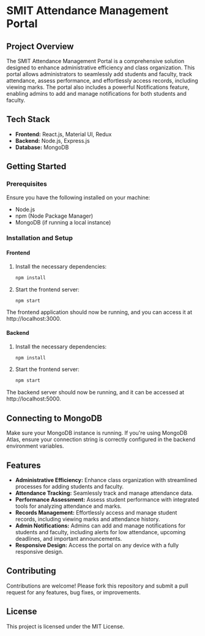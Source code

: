 # SMIT Attendance Management Portal

## Project Overview

The SMIT Attendance Management Portal is a comprehensive solution designed to enhance administrative efficiency and class organization. This portal allows administrators to seamlessly add students and faculty, track attendance, assess performance, and effortlessly access records, including viewing marks. The portal also includes a powerful Notifications feature, enabling admins to add and manage notifications for both students and faculty.

## Tech Stack

- **Frontend:** React.js, Material UI, Redux
- **Backend:** Node.js, Express.js
- **Database:** MongoDB

## Getting Started

### Prerequisites

Ensure you have the following installed on your machine:

- Node.js
- npm (Node Package Manager)
- MongoDB (if running a local instance)

### Installation and Setup

#### Frontend

1. Install the necessary dependencies:
   ```bash
   npm install


2. Start the frontend server:
   ```bash
   npm start

The frontend application should now be running, and you can access it at http://localhost:3000.   


#### Backend

1. Install the necessary dependencies:
   ```bash
   npm install


2. Start the frontend server:
   ```bash
   npm start
The backend server should now be running, and it can be accessed at http://localhost:5000.

## Connecting to MongoDB
Make sure your MongoDB instance is running. If you're using MongoDB Atlas, ensure your connection string is correctly configured in the backend environment variables.

## Features
- **Administrative Efficiency:** Enhance class organization with streamlined processes for adding students and faculty.
- **Attendance Tracking:** Seamlessly track and manage attendance data.
- **Performance Assessment:** Assess student performance with integrated tools for analyzing attendance and marks.
- **Records Management:** Effortlessly access and manage student records, including viewing marks and attendance history.
- **Admin Notifications:** Admins can add and manage notifications for students and faculty, including alerts for low attendance, upcoming deadlines, and important announcements.
- **Responsive Design:** Access the portal on any device with a fully responsive design.

## Contributing
Contributions are welcome! Please fork this repository and submit a pull request for any features, bug fixes, or improvements.

## License
This project is licensed under the MIT License.
